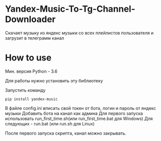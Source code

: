 # Yandex-Music-To-Tg-Channel-Downloader
Скачает музыку из яндекс музыки со всех плейлистов пользователя и загрузит в телеграмм канал

# How to use
Мин. версия Python - 3.6


Для работы нужно установить эту библиотеку

Запустить команду 

```pip install yandex-music```

В файле config.ini вписать свой токен от бота, логин и пароль от яндекс музыки
Добавить бота на канал как админа
Для первого запуска использовать run_first_time.sh(или run_first_time.bat для Windows)
Для следующих - run.bat (или run.sh для Linux)

 После первого запуска скрипта, канал можно закрывать.
 
